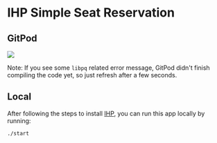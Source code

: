 # IHP Simple Seat Reservation

## GitPod

<a href="https://gitpod.io/#https://github.com/Gizra/ihp-simple-seat-reservation"><img src="https://gitpod.io/button/open-in-gitpod.svg"/></a>

Note: If you see some `libpq` related error message, GitPod didn't finish compiling the code yet, so just refresh after a few seconds.

## Local

After following the steps to install [IHP](https://ihp.digitallyinduced.com/Guide/installation.html), you can run this app locally by running:

```bash
./start
```
